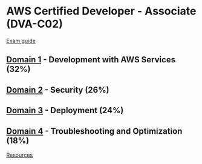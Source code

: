 # AWS Certified Developer - Associate (DVA-C02)

[Exam guide](https://d1.awsstatic.com/onedam/marketing-channels/website/aws/en_US/certification/approved/pdfs/docs-dev-associate/AWS-Certified-Developer-Associate_Exam-Guide.pdf)

## [Domain 1](Domain1.md) - Development with AWS Services (32%)
## [Domain 2](Domain2.md) - Security (26%)
## [Domain 3](Domain3.md) - Deployment (24%)
## [Domain 4](Domain4.md) - Troubleshooting and Optimization (18%)

[Resources](Resources.md)

